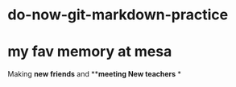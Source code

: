 # do-now-git-markdown-practice

# my fav memory at mesa


Making **new friends** and ****meeting New teachers** *